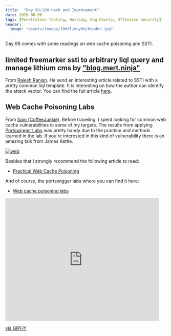 ```yaml
---
title:  "Day 98/100 Hack and Improvement"
date: 2020-08-06
tags: [Penetration Testing, Hacking, Bug Bounty, Offensive Security]
header: 
  image: "assets/images/100dl/day98/header.jpg"
---
```


Day 98 comes with some readings on web cache poisoning and SSTI. 

## limited freemarker ssti to arbitrary liql query and manage lithium cms by ["blog.mert.ninja"](https://blog.mert.ninja/freemarker-ssti-on-lithium-cms/)

From [Rajesh Ranjan](https://twitter.com/eh_rajesh). He send an interesting article related to SSTI with a pretty common liql template. It is interesting on how the author can identify the attack vector. You can find the full article [here](https://blog.mert.ninja/freemarker-ssti-on-lithium-cms/).

## Web Cache Poisoning Labs

From [Sam (CoffeeJunkie)](https://twitter.com/coffeejunkiee_). Before traveling, I spent looking for common web cache vulnerabilities in some of my targets. The results from applying [Portswigger Labs]() was pretty handy due to the practice and methods learned in the lab. If you're interested in this kind of vulnerability there is an amazing talk from James Kettle. 

[![web](http://img.youtube.com/vi/j2RrmNxJZ5c/0.jpg)](http://www.youtube.com/watch?v=j2RrmNxJZ5c "web")

Besides that I strongly recommend the following article to read: 

- [Practical Web Cache Poisoning](https://portswigger.net/research/practical-web-cache-poisoning)

And of course, the portswigger labs where you can find it here:
- [Web cache poisoning labs](https://portswigger.net/web-security/web-cache-poisoning)

<iframe src="https://giphy.com/embed/5xtDarAO0AZPVRvaFDG" width="480" height="384" frameBorder="0" class="giphy-embed" allowFullScreen></iframe><p><a href="https://giphy.com/gifs/komplex28-cyberpunk-conspiracy-speculative-fiction-5xtDarAO0AZPVRvaFDG">via GIPHY</a></p>